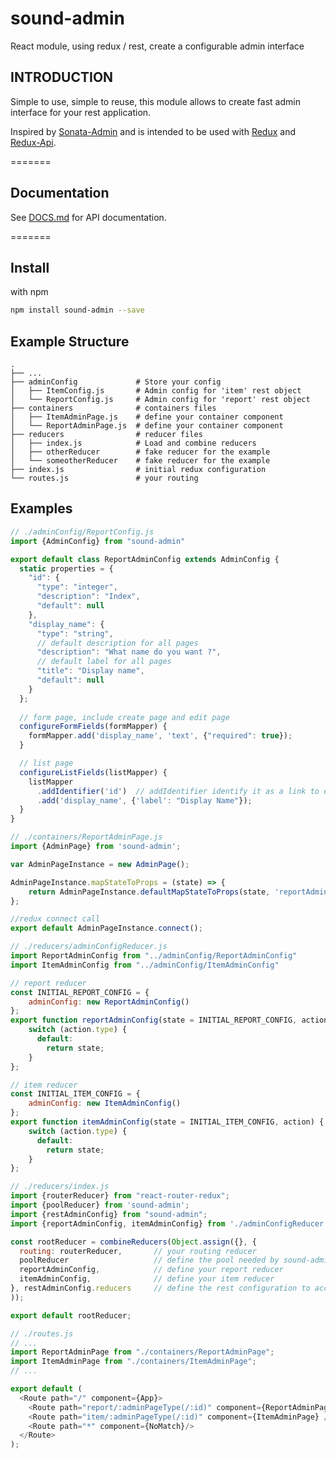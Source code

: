 # sound-admin
React module, using redux / rest, create a configurable admin interface

## INTRODUCTION
Simple to use, simple to reuse, this module allows to create fast admin interface
for your rest application.

Inspired by [Sonata-Admin](https://sonata-project.org/bundles/admin/2-3/doc/index.html) and 
is intended to be used with [Redux](https://github.com/gaearon/redux) and 
[Redux-Api](https://github.com/lexich/redux-api).

=======
## Documentation
See [DOCS.md](doc/DOCS.md) for API documentation.

=======
## Install
with npm
```sh
npm install sound-admin --save
```

## Example Structure
    .
    ├── ...
    ├── adminConfig             # Store your config 
    │   ├── ItemConfig.js       # Admin config for 'item' rest object
    │   └── ReportConfig.js     # Admin config for 'report' rest object
    ├── containers              # containers files
    │   ├── ItemAdminPage.js    # define your container component
    │   └── ReportAdminPage.js  # define your container component
    ├── reducers                # reducer files
    │   ├── index.js            # Load and combine reducers
    │   ├── otherReducer        # fake reducer for the example
    │   └── someotherReducer    # fake reducer for the example
    ├── index.js                # initial redux configuration
    └── routes.js               # your routing


## Examples
```js
// ./adminConfig/ReportConfig.js
import {AdminConfig} from "sound-admin"

export default class ReportAdminConfig extends AdminConfig {
  static properties = {
    "id": {
      "type": "integer",
      "description": "Index",
      "default": null
    },
    "display_name": {
      "type": "string",
      // default description for all pages
      "description": "What name do you want ?",
      // default label for all pages
      "title": "Display name",
      "default": null
    }
  };
  
  // form page, include create page and edit page
  configureFormFields(formMapper) {
    formMapper.add('display_name', 'text', {"required": true});
  }

  // list page
  configureListFields(listMapper) {
    listMapper
      .addIdentifier('id')  // addIdentifier identify it as a link to edit page
      .add('display_name', {'label': "Display Name"});
  }
}
```


```js
// ./containers/ReportAdminPage.js
import {AdminPage} from 'sound-admin';

var AdminPageInstance = new AdminPage();

AdminPageInstance.mapStateToProps = (state) => {
    return AdminPageInstance.defaultMapStateToProps(state, 'reportAdminConfig');
};

//redux connect call
export default AdminPageInstance.connect();
```

```js
// ./reducers/adminConfigReducer.js
import ReportAdminConfig from "../adminConfig/ReportAdminConfig"
import ItemAdminConfig from "../adminConfig/ItemAdminConfig"

// report reducer
const INITIAL_REPORT_CONFIG = {
    adminConfig: new ReportAdminConfig()
};
export function reportAdminConfig(state = INITIAL_REPORT_CONFIG, action) {
    switch (action.type) {
      default:
        return state;
    }
};

// item reducer
const INITIAL_ITEM_CONFIG = {
    adminConfig: new ItemAdminConfig()
};
export function itemAdminConfig(state = INITIAL_ITEM_CONFIG, action) {
    switch (action.type) {
      default:
        return state;
    }
};
```

```js
// ./reducers/index.js
import {routerReducer} from "react-router-redux";
import {poolReducer} from 'sound-admin';
import {restAdminConfig} from "sound-admin";
import {reportAdminConfig, itemAdminConfig} from './adminConfigReducer';

const rootReducer = combineReducers(Object.assign({}, {
  routing: routerReducer,       // your routing reducer
  poolReducer                   // define the pool needed by sound-admin
  reportAdminConfig,            // define your report reducer
  itemAdminConfig,              // define your item reducer
}, restAdminConfig.reducers     // define the rest configuration to access the data
));

export default rootReducer;
```

```js
// ./routes.js
// ...
import ReportAdminPage from "./containers/ReportAdminPage";
import ItemAdminPage from "./containers/ItemAdminPage";
// ...

export default (
  <Route path="/" component={App}>
    <Route path="report/:adminPageType(/:id)" component={ReportAdminPage} />
    <Route path="item/:adminPageType(/:id)" component={ItemAdminPage} />
    <Route path="*" component={NoMatch}/>
  </Route>
);
```
